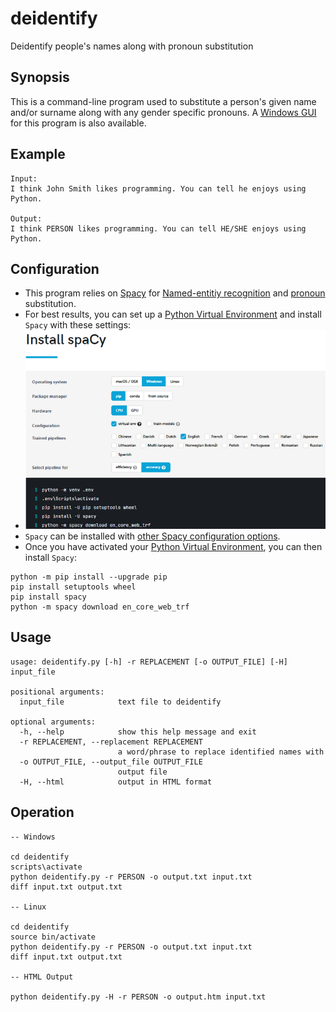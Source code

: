 # deidentify
Deidentify people's names along with pronoun substitution

## Synopsis

This is a command-line program used to substitute a person's given name and/or surname along with any gender specific pronouns. A [Windows GUI](https://github.com/jftuga/deidentify-gui) for this program is also available.

## Example

```
Input:
I think John Smith likes programming. You can tell he enjoys using Python.

Output:
I think PERSON likes programming. You can tell HE/SHE enjoys using Python.
```

## Configuration

* This program relies on [Spacy](https://spacy.io/) for [Named-entitiy recognition](https://en.wikipedia.org/wiki/Named-entity_recognition) and [pronoun](https://en.wikipedia.org/wiki/Pronoun) substitution.
* For best results, you can set up a [Python Virtual Environment](https://docs.python.org/3/library/venv.html) and install `Spacy` with these settings:
* ![Spacy Settings](spacy_settings.png)
* `Spacy` can be installed with [other Spacy configuration options](https://spacy.io/usage).
* Once you have activated your [Python Virtual Environment](https://docs.python.org/3/library/venv.html), you can then install `Spacy`:

```shell
python -m pip install --upgrade pip
pip install setuptools wheel
pip install spacy
python -m spacy download en_core_web_trf
```

## Usage
```
usage: deidentify.py [-h] -r REPLACEMENT [-o OUTPUT_FILE] [-H] input_file

positional arguments:
  input_file            text file to deidentify

optional arguments:
  -h, --help            show this help message and exit
  -r REPLACEMENT, --replacement REPLACEMENT
                        a word/phrase to replace identified names with
  -o OUTPUT_FILE, --output_file OUTPUT_FILE
                        output file
  -H, --html            output in HTML format
```

## Operation

```shell
-- Windows 

cd deidentify
scripts\activate
python deidentify.py -r PERSON -o output.txt input.txt
diff input.txt output.txt

-- Linux

cd deidentify
source bin/activate
python deidentify.py -r PERSON -o output.txt input.txt
diff input.txt output.txt

-- HTML Output

python deidentify.py -H -r PERSON -o output.htm input.txt
```
